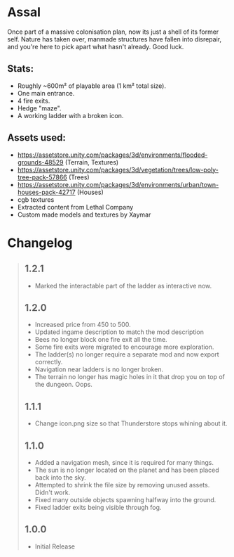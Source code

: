 # Assal
Once part of a massive colonisation plan, now its just a shell of its former self. Nature has taken over, manmade structures have fallen into disrepair, and you're here to pick apart what hasn't already. Good luck.

## Stats:
- Roughly ~600m² of playable area (1 km² total size).
- One main entrance.
- 4 fire exits.
- Hedge "maze".
- A working ladder with a broken icon.

## Assets used:
- https://assetstore.unity.com/packages/3d/environments/flooded-grounds-48529 (Terrain, Textures)
- https://assetstore.unity.com/packages/3d/vegetation/trees/low-poly-tree-pack-57866 (Trees)
- https://assetstore.unity.com/packages/3d/environments/urban/town-houses-pack-42717 (Houses)
- cgb textures
- Extracted content from Lethal Company
- Custom made models and textures by Xaymar

# Changelog
> ## 1.2.1
> - Marked the interactable part of the ladder as interactive now.
>
> ## 1.2.0
> - Increased price from 450 to 500.
> - Updated ingame description to match the mod description
> - Bees no longer block one fire exit all the time.
> - Some fire exits were migrated to encourage more exploration.
> - The ladder(s) no longer require a separate mod and now export correctly.
> - Navigation near ladders is no longer broken.
> - The terrain no longer has magic holes in it that drop you on top of the dungeon. Oops.
>
> ## 1.1.1
> - Change icon.png size so that Thunderstore stops whining about it.
>
> ## 1.1.0
> - Added a navigation mesh, since it is required for many things.
> - The sun is no longer located on the planet and has been placed back into the sky.
> - Attempted to shrink the file size by removing unused assets. Didn't work.
> - Fixed many outside objects spawning halfway into the ground.
> - Fixed ladder exits being visible through fog.
>
> ## 1.0.0
> - Initial Release
